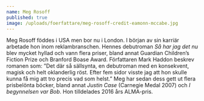 ```yaml
---
name: Meg Rosoff
published: true
image: /uploads/foerfattare/meg-rosoff-credit-eamonn-mccabe.jpg
---
```

Meg Rosoff föddes i USA men bor nu i London. I början av sin karriär arbetade hon inom reklambranschen. Hennes debutroman _Så har jag det nu_ blev mycket hyllad och vann flera priser, bland annat Guardian Children’s Fiction Prize och Branford Boase Award. Författaren Mark Haddon beskrev romanen som: ”Det där så sällsynta, en debutroman med en konsekvent, magisk och helt oklanderlig röst. Efter fem sidor visste jag att hon skulle kunna få mig att tro precis vad som helst.” Meg har sedan dess gett ut flera prisbelönta böcker, bland annat _Justin Case_ (Carnegie Medal 2007) och _I begynnelsen var Bob_. Hon tilldelades 2016 års ALMA-pris.
